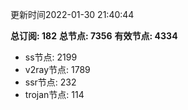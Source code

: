 更新时间2022-01-30 21:40:44

**总订阅: 182**
**总节点: 7356**
**有效节点: 4334**
- ss节点: 2199
- v2ray节点: 1789
- ssr节点: 232
- trojan节点: 114
